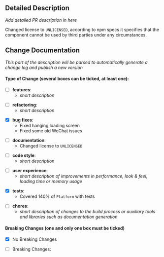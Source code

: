## Detailed Description
_Add detailed PR description in here_

Changed license to `UNLICENSED`, according to npm specs it specifies that the component cannot be used by third parties under any circumstances.

## Change Documentation
_This part of the description will be parsed to automatically generate a change log and publish a new version_
#### Type of Change (several boxes can be ticked, at least one):
<!-- features -->
- [ ] **features**:
  - _short description_
<!-- refactoring -->
- [ ] **refactoring**: 
  - _short description_
<!-- bug fixes -->
- [x] **bug fixes**: 
  - Fixed hanging loading screen
  - Fixed some old WeChat issues
<!-- documentation -->
- [ ] **documentation**:
  - Changed license to `UNLICENSED`
<!-- code style -->
- [ ] **code style**: 
  - _short description_
<!-- user experience -->
- [ ] **user experience**:
  - _short description of improvements in performance, look & feel, loading time or memory usage_
<!-- tests -->
- [x] **tests**: 
  - Covered 140% of `Platform` with tests
<!-- chores -->
- [ ] **chores**:
  - _short description of changes to the build process or auxiliary tools and libraries such as documentation generation_

#### Breaking Changes (one and only one box must be ticked)
<!-- no breaking changes -->
- [x] No Breaking Changes
<!-- breaking changes -->
- [ ] Breaking Changes:
